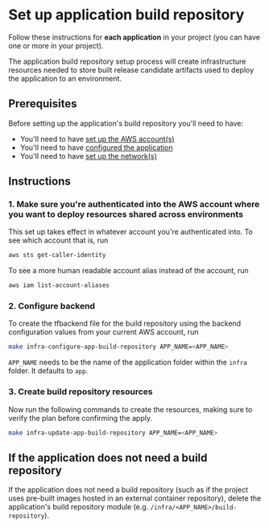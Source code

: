 # Set up application build repository

Follow these instructions for **each application** in your project (you can have one or more in your project).

The application build repository setup process will create infrastructure resources needed to store built release candidate artifacts used to deploy the application to an environment.

## Prerequisites

Before setting up the application's build repository you'll need to have:

* You'll need to have [set up the AWS account(s)](./set-up-aws-accounts.md)
* You'll need to have [configured the application](/infra/app/app-config/main.tf)
* You'll need to have [set up the network(s)](./set-up-networks.md)

## Instructions

### 1. Make sure you're authenticated into the AWS account where you want to deploy resources shared across environments

This set up takes effect in whatever account you're authenticated into. To see which account that is, run

```bash
aws sts get-caller-identity
```

To see a more human readable account alias instead of the account, run

```bash
aws iam list-account-aliases
```

### 2. Configure backend

To create the tfbackend file for the build repository using the backend configuration values from your current AWS account, run

```bash
make infra-configure-app-build-repository APP_NAME=<APP_NAME>
```

`APP_NAME` needs to be the name of the application folder within the `infra` folder. It defaults to `app`.

### 3. Create build repository resources

Now run the following commands to create the resources, making sure to verify the plan before confirming the apply.

```bash
make infra-update-app-build-repository APP_NAME=<APP_NAME>
```

## If the application does not need a build repository

If the application does not need a build repository (such as if the project uses pre-built images hosted in an external container repository), delete the application's build repository module (e.g. `/infra/<APP_NAME>/build-repository`).